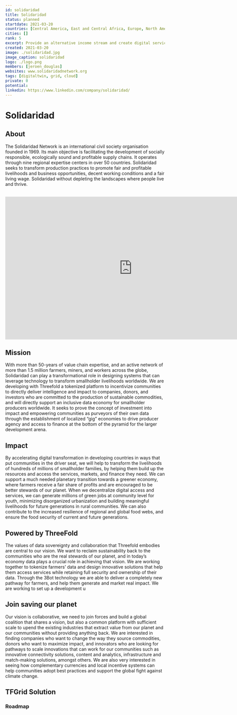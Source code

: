 ```yaml
---
id: solidaridad
title: Solidaridad
status: planned
startdate: 2021-03-20
countries: [Central America, East and Central Africa, Europe, North America, Asia, South America, Southern Africa, West Africa]
cities: []
rank: 5
excerpt: Provide an alternative income stream and create digital services for farmers across the globe.
created: 2021-03-20
image: ./solidaridad.jpg
image_caption: solidaridad
logo: ./logo.png
members: [jeroen_douglas]
websites: www.solidaridadnetwork.org
tags: [digitaltwin, grid, cloud]
private: 0
potential: 
linkedin: https://www.linkedin.com/company/solidaridad/
---
```


# Solidaridad

## About

The Solidaridad Network is an international civil society organisation founded in 1969. Its main objective is facilitating the development of socially responsible, ecologically sound and profitable supply chains. It operates through nine regional expertise centers in over 50 countries. Solidaridad seeks to transform production practices to promote fair and profitable livelihoods and business opportunities, decent working conditions and a fair living wage. Solidaridad without depleting the landscapes where people live and thrive.

<BR>

<iframe src="https://player.vimeo.com/video/412688641" width="800" height="450" frameborder="0" allow="autoplay; fullscreen" allowfullscreen></iframe>

<BR>


## Mission

With more than 50-years of value chain expertise, and an active network of more than 1.5 million farmers, miners, and workers across the globe, Solidaridad can play a transformational role in designing systems that can leverage technology to transform smallholder livelihoods worldwide. We are developing with Threefold a tokenized platform to incentivize communities to directly deliver intelligence and impact to companies, donors, and investors who are committed to the production of sustainable commodities, and will directly support an inclusive data economy for smallholder producers worldwide. It seeks to prove the concept of investment into impact and empowering communities as purveyors of their own data through the establishment of localized “gig” economies to drive producer agency and access to finance at the bottom of the pyramid for the larger development arena. 

## Impact

By accelerating digital transformation in developing countries in ways that put communities in the driver seat, we will help to transform the livelihoods of hundreds of millions of smallholder families, by helping them build up the resources and access the services, markets, and finance they need. We can  support a much needed planetary transition towards a greener economy, where farmers receive a fair share of profits and are encouraged to be better stewards of our planet. When we decentralize digital access and services, we can generate millions of green jobs at community level for youth, minimizing disorganized urbanization and building meaningful livelihoods for future generations in rural communities. We can also contribute to the increased resilience of regional and global food webs, and ensure the food security of current and future generations.

## Powered by ThreeFold

The values of data sovereignty and collaboration that Threefold embodies are central to our vision. We want to reclaim sustainability back to the communities who are the real stewards of our planet, and in today’s economy data plays a crucial role in achieving that vision. We are working together to tokenize farmers’ data and design innovative solutions that help them access services while retaining full security and ownership of their data. Through the 3Bot technology we are able to deliver a completely new pathway for farmers, and help them generate and market real impact. We are working to set up a development u

## Join saving our planet

Our vision is collaborative, we need to join forces and build a global coalition that shares a vision, but also a common  platform with sufficient scale to upend the existing industries that extract value from our planet and our communities without providing anything back. We are interested in finding companies who want to change the way they source commodities, donors who want to maximize impact, and innovators who are looking for pathways to scale innovations that can work for our communities such as innovative connectivity solutions, content and analytics, infrastructure and match-making solutions, amongst others. We are also very interested in seeing how complementary currencies and local incentive systems can help communities adopt best practices and support the global fight against climate change.


## TFGrid Solution

### Roadmap

